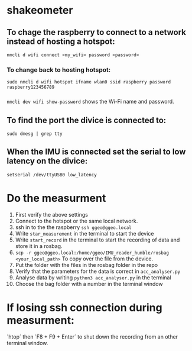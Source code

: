 # shakeometer

## To chage the raspberry to connect to a network instead of hosting a hotspot:
`nmcli d wifi connect <my_wifi> password <password>`

### To change back to hosting hotspot:
`sudo nmcli d wifi hotspot ifname wlan0 ssid raspberry password raspberry123456789`

###
`nmcli dev wifi show-password` shows the Wi-Fi name and password.

## To find the port the divice is connected to:
`sudo dmesg | grep tty`

## When the IMU is connected set the serial to low latency on the divice:
`setserial /dev/ttyUSB0 low_latency`

# Do the measurment
1. First verify the above settings
2. Connect to the hotspot or the same local network.
3. ssh in to the the raspberry `ssh ggeo@ggeo.local`
4. Write `star_measurement` in the terminal to start the device
5. Write `start_record` in the terminal to start the recording of data and store it in a rosbag.
6. `scp -r ggeo@ggeo.local:/home/ggeo/IMU_reader_humble/rosbag <your_local_path>` To copy over the file from the device.
7. Put the folder with the files in the rosbag folder in the repo
8. Verify that the parameters for the data is correct in `acc_analyser.py`
9. Analyse data by writing `python3 acc_analyser.py` in the terminal
10. Choose the bag folder with a number in the terminal window

# If losing ssh connection during measurment:
´htop´ then ´F8 + F9 + Enter´ to shut down the recording from an other terminal window.  


